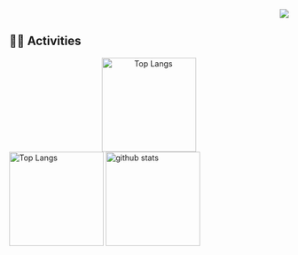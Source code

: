 <!-- 1. GitHub usernameを変更 -->
<div align="right">
  <img src="https://komarev.com/ghpvc/?username=maco-macoo" />
</div>

<!-- 4. GitHub usernameを変更, 2箇所 -->
<!-- ライトモート：theme=light, ダークモート：theme=vue-dark  -->
## 🏃‍♀️ Activities
<div align="center"> 
  <img alt="Top Langs" height="170px" src="https://github-profile-summary-cards.vercel.app/api/cards/profile-details?username=maco-macoo&theme=dracula" />
</div>

<div align="left"> 
  <img alt="Top Langs" height="170px" src="https://github-readme-stats.vercel.app/api?username=maco-macoo&theme=light&layout=dracula" />
  <img alt="github stats" height="170px" src="https://github-readme-stats.vercel.app/api/top-langs/?username=maco-macoo&theme=light&layout=dracula" />
</div>
